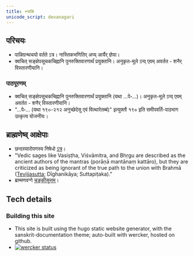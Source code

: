 ```yaml
---
title: +पाळि
unicode_script: devanagari  
---
```


## परिचयः
- पाळिग्रन्थचयो वर्तते ऽत्र। नास्तिकभणितिर् अप्य् आर्यैर् ज्ञेया।
- क्वचित् सङ्क्षेपसूचकचिह्नानि पुनरुक्तिवारणार्थं प्रयुक्तानि। अनुकृत-मूले ऽप्य् एवम् अवर्तत - शनैर् विस्तारणीयानि। 

### पाठपूरणम्
- क्वचित् सङ्क्षेपसूचकचिह्नानि पुनरुक्तिवारणार्थं प्रयुक्तानि (यथा …पे॰…)। अनुकृत-मूले ऽप्य् एवम् अवर्तत - शनैर् विस्तारणीयानि।
- "…पे॰… (यथा १९०-२१२ अनुच्छेदेसु एवं वित्थारेतब्बं)" इत्युक्तौ १९० इति समीपवर्ति-पाठभाग उत्कृत्य योजनीयः।

## ब्राह्मणेष्व् आक्षेपाः
- छन्दस्यारोपणस्य निषेधो [ऽत्र](01_mUlam/01_vinayapiTaka/04_chULavaggapALi/05_khuddakavatthukkhandhakam/)।
- "Vedic sages like Vasiṣṭha, Viśvāmitra, and Bhṛgu are described as the ancient authors of the mantras (porāṇā mantānaṃ kattāro), but they are criticized as being ignorant of the true path to the union with Brahmā ([Tevijjasutta](01_mUlam/02_suttapiTaka/01_dIghanikAyo/01_sIlakkhandhavaggapaaLi/13_tevijjasuttam/); Dīghanikāya; Suttapiṭaka)."
- ब्राम्मणवग्गे [चङ्कीसूत्तम्](01_mUlam/02_suttapiTaka/02_majjhimanikAyo/02_majjimapaNNAsapALi/05_brAhmaNavaggo/05_5_chankIsuttam/)।

## Tech details
### Building this site
- This site is built using the hugo static website generator, with the sanskrit-documentation theme; auto-built with wercker, hosted on github.
- [![wercker status](https://app.wercker.com/status/b015c55135a120000388cb01374f7c01/s/master "wercker status")](https://app.wercker.com/project/byKey/b015c55135a120000388cb01374f7c01)
